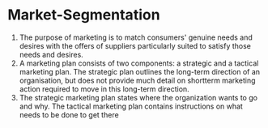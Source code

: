 # Market-Segmentation
1. The purpose of marketing is to match consumers' genuine needs and desires with the offers of suppliers particularly suited to satisfy those needs and desires.
2. A marketing plan consists of two components: a strategic and a tactical marketing plan. The strategic plan outlines the long-term direction of an organisation, but does not provide much detail on shortterm marketing action required to move in this long-term direction.
3. The strategic marketing plan states where the organization wants to go and why. The tactical marketing plan contains instructions on what needs to be done to get there
